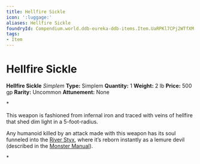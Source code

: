 ```yaml
---
title: Hellfire Sickle
icon: ':luggage:'
aliases: Hellfire Sickle
foundryId: Compendium.world.ddb-eureka-ddb-items.Item.UaRPKl7CPj2WTfXM
tags:
- Item
---
```


# Hellfire Sickle

**Hellfire Sickle**
_Simplem_
**Type:** Simplem
**Quantity:** 1
**Weight:** 2 lb
**Price:** 500 gp
**Rarity:** Uncommon
**Attunement:** None

*<p>This weapon is fashioned from infernal iron and traced with veins of hellfire that shed dim light in a 5-foot-radius.

Any humanoid killed by an attack made with this weapon has its soul funneled into the <a href="https://www.dndbeyond.com/sources/bgdia/avernus#RiverStyx">River Styx</a>, where it’s reborn instantly as a lemure devil (described in the <a href="https://www.dndbeyond.com/sources/mm">Monster Manual</a>).</p>*